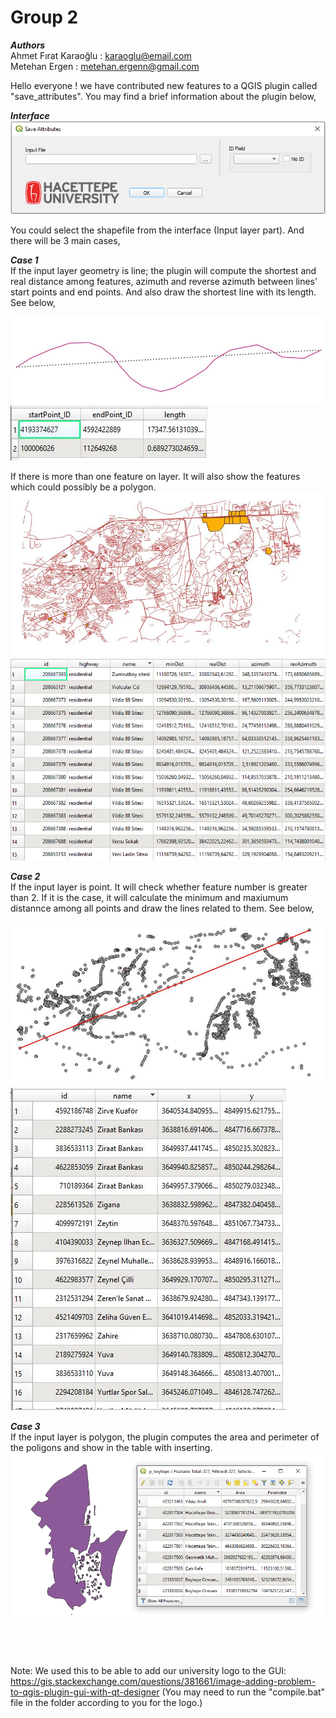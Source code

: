 # Group 2
***Authors***   
Ahmet Fırat Karaoğlu : karaoglu@email.com  
Metehan Ergen : metehan.ergenn@gmail.com  

Hello everyone ! we have contributed new features to a QGIS plugin called "save_attributes". You may find a brief information about the plugin below,  

***Interface***   
![plot](./image/GUI.png)

You could select the shapefile from the interface (Input layer part). And there will be 3 main cases,

***Case 1*** <br/>If the input layer geometry is line; the plugin will compute the shortest and real distance among features, azimuth and reverse azimuth between lines' start points and end points. And also draw the shortest line with its length. See below,  

![plot](./image/line_1feat.jfif) <br/>![plot](./image/lines_attr.jfif)          

If there is more than one feature on layer. It will also show the features which could possibly be a polygon.    
![plot](./image/line_mult.jfif) <br/>![plot](./image/azimuth.png)

***Case 2*** <br/>If the input layer is point. It will check whether feature number is greater than 2. If it is the case, it  will calculate the minimum and maxiumum distannce among all points and draw the lines related to them. See below,      

![plot](./image/minmax.jfif) <br/>![plot](./image/point_attr.jfif)

***Case 3*** <br/>If the input layer is polygon, the plugin computes the area and perimeter of the poligons and show in the table with inserting.
![plot](./image/area-peri.png)


<br/><br/><br/>Note: We used this to be able to add our university logo to the GUI: https://gis.stackexchange.com/questions/381661/image-adding-problem-to-qgis-plugin-gui-with-qt-designer (You may need to run the "compile.bat" file in the folder according to you for the logo.)











